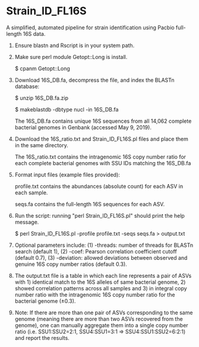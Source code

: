 # Strain_ID_FL16S
A simplified, automated pipeline for strain identification using Pacbio full-length 16S data.

1. Ensure blastn and Rscript is in your system path.

2. Make sure perl module Getopt::Long is install.

   $ cpanm Getopt::Long
   
3. Download 16S_DB.fa, decompress the file, and index the BLASTn database:

   $ unzip 16S_DB.fa.zip
   
   $ makeblastdb -dbtype nucl -in 16S_DB.fa
   
   The 16S_DB.fa contains unique 16S sequences from all 14,062 complete bacterial genomes in Genbank (accessed May 9, 2019).
   
4. Download the 16S_ratio.txt and Strain_ID_FL16S.pl files and place them in the same directory.
   
   The 16S_ratio.txt contains the intragenomic 16S copy number ratio for each complete bacterial genomes with SSU IDs matching the 16S_DB.fa
   
5. Format input files (example files provided): 

   profile.txt contains the abundances (absolute count) for each ASV in each sample.

   seqs.fa contains the full-length 16S sequences for each ASV.
   
6. Run the script:
   running "perl Strain_ID_FL16S.pl" should print the help message.

   $ perl Strain_ID_FL16S.pl -profile profile.txt -seqs seqs.fa > output.txt

7. Optional parameters include: (1) -threads: number of threads for BLASTn search (default 1), (2) -coef: Pearson correlation coefficient cutoff (default 0.7), (3) -deviation: allowed deviations between observed and genuine 16S copy number ratios (default 0.3).

8. The output.txt file is a table in which each line represents a pair of ASVs with 1) identical match to the 16S alleles of same bacterial genome, 2) showed correlation patterns across all samples and 3) in integral copy number ratio with the intragenomic 16S copy number ratio for the bacterial genome (±0.3).

9. Note: If there are more than one pair of ASVs corresponding to the same genome (meaning there are more than two ASVs recovered from the genome), one can manually aggregate them into a single copy number ratio (i.e. SSU1:SSU2=2:1, SSU4:SSU1=3:1 => SSU4:SSU1:SSU2=6:2:1) and report the results.
 
   


